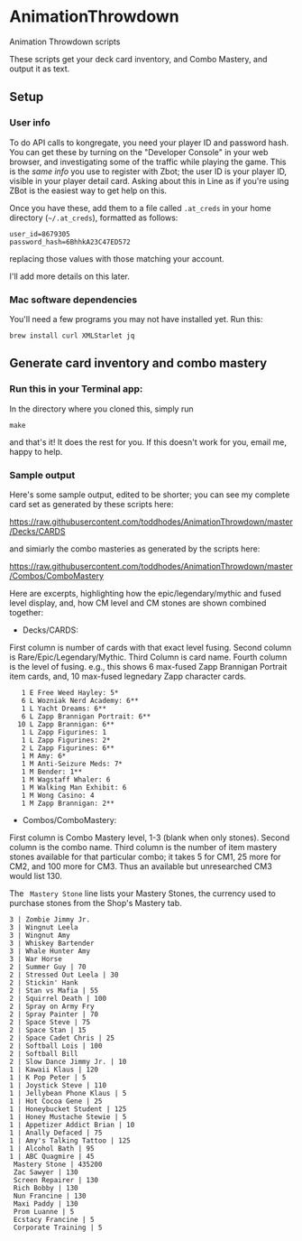 # AnimationThrowdown
Animation Throwdown scripts


These scripts get your deck card inventory, and Combo Mastery, and output it as text.

## Setup

### User info

To do API calls to kongregate, you need your player ID and password hash.  You can get these
by turning on the "Developer Console" in your web browser, and investigating some of the traffic
while playing the game. This is the *same info* you use to register with Zbot; the user ID is your
player ID, visible in your player detail card.  Asking about this in Line as if you're using ZBot is
the easiest way to get help on this.

Once you have these, add them to a file called `.at_creds` in your home directory (`~/.at_creds`),
formatted as follows:

```
user_id=8679305
password_hash=6BhhkA23C47ED572
```

replacing those values with those matching your account.

I'll add more details on this later.


### Mac software dependencies

You'll need a few programs you may not have installed yet.  Run this:

```
brew install curl XMLStarlet jq
```



## Generate card inventory and combo mastery

### Run this in your Terminal app:

In the directory where you cloned this, simply run
```
make
```

and that's it!  It does the rest for you.  If this doesn't work for you, email me, happy to help.

### Sample output

Here's some sample output, edited to be shorter; you can see my complete card
set as generated by these scripts here:

https://raw.githubusercontent.com/toddhodes/AnimationThrowdown/master/Decks/CARDS

and simiarly the combo masteries as generated by the scripts here:

https://raw.githubusercontent.com/toddhodes/AnimationThrowdown/master/Combos/ComboMastery

Here are excerpts, highlighting how the epic/legendary/mythic and fused level display, and, 
how CM level and CM stones are shown combined together:

* Decks/CARDS:

First column is number of cards with that exact level fusing.  Second column is Rare/Epic/Legendary/Mythic.  Third Column is card name.  Fourth column is the level of fusing.  e.g., this shows 6 max-fused Zapp Brannigan Portrait item cards, and, 10 max-fused legnedary Zapp character cards.

```
   1 E Free Weed Hayley: 5*
   6 L Wozniak Nerd Academy: 6**
   1 L Yacht Dreams: 6**
   6 L Zapp Brannigan Portrait: 6**
  10 L Zapp Brannigan: 6**
   1 L Zapp Figurines: 1
   1 L Zapp Figurines: 2*
   2 L Zapp Figurines: 6**
   1 M Amy: 6*
   1 M Anti-Seizure Meds: 7*
   1 M Bender: 1**
   1 M Wagstaff Whaler: 6
   1 M Walking Man Exhibit: 6
   1 M Wong Casino: 4
   1 M Zapp Brannigan: 2**
```


* Combos/ComboMastery:

First column is Combo Mastery level, 1-3 (blank when only stones). Second column is the combo name.  Third column is the number of item mastery stones available for that particular combo; it takes 5 for CM1, 25 more for CM2, and 100 more for CM3.  Thus an available but unresearched CM3 would list 130.  

The ` Mastery Stone` line lists your Mastery Stones, the currency used to purchase stones from the Shop's Mastery tab.

```
3 | Zombie Jimmy Jr.
3 | Wingnut Leela
3 | Wingnut Amy
3 | Whiskey Bartender
3 | Whale Hunter Amy
3 | War Horse
2 | Summer Guy | 70
2 | Stressed Out Leela | 30
2 | Stickin' Hank
2 | Stan vs Mafia | 55
2 | Squirrel Death | 100
2 | Spray on Army Fry
2 | Spray Painter | 70
2 | Space Steve | 75
2 | Space Stan | 15
2 | Space Cadet Chris | 25
2 | Softball Lois | 100
2 | Softball Bill
2 | Slow Dance Jimmy Jr. | 10
1 | Kawaii Klaus | 120
1 | K Pop Peter | 5
1 | Joystick Steve | 110
1 | Jellybean Phone Klaus | 5
1 | Hot Cocoa Gene | 25
1 | Honeybucket Student | 125
1 | Honey Mustache Stewie | 5
1 | Appetizer Addict Brian | 10
1 | Anally Defaced | 75
1 | Amy's Talking Tattoo | 125
1 | Alcohol Bath | 95
1 | ABC Quagmire | 45
 Mastery Stone | 435200
 Zac Sawyer | 130
 Screen Repairer | 130
 Rich Bobby | 130
 Nun Francine | 130
 Maxi Paddy | 130
 Prom Luanne | 5
 Ecstacy Francine | 5
 Corporate Training | 5
```


